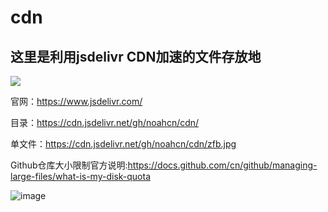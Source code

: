 # cdn    

## 这里是利用jsdelivr CDN加速的文件存放地

[![](https://data.jsdelivr.com/v1/package/gh/noahcn/cdn/badge)](https://www.jsdelivr.com/package/gh/noahcn/cdn)

官网：https://www.jsdelivr.com/

目录：https://cdn.jsdelivr.net/gh/noahcn/cdn/

单文件：https://cdn.jsdelivr.net/gh/noahcn/cdn/zfb.jpg

Github仓库大小限制官方说明:https://docs.github.com/cn/github/managing-large-files/what-is-my-disk-quota

![image](https://pic.baixiongz.com/uploads/2021/01/16/664e1cc1bfe99.jpg)


